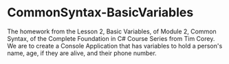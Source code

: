 # CommonSyntax-BasicVariables
The homework from the Lesson 2, Basic Variables, of Module 2, Common Syntax, of the Complete Foundation in C# Course Series from Tim Corey. We are to create a Console Application that has variables to hold a person's name, age, if they are alive, and their phone number.
